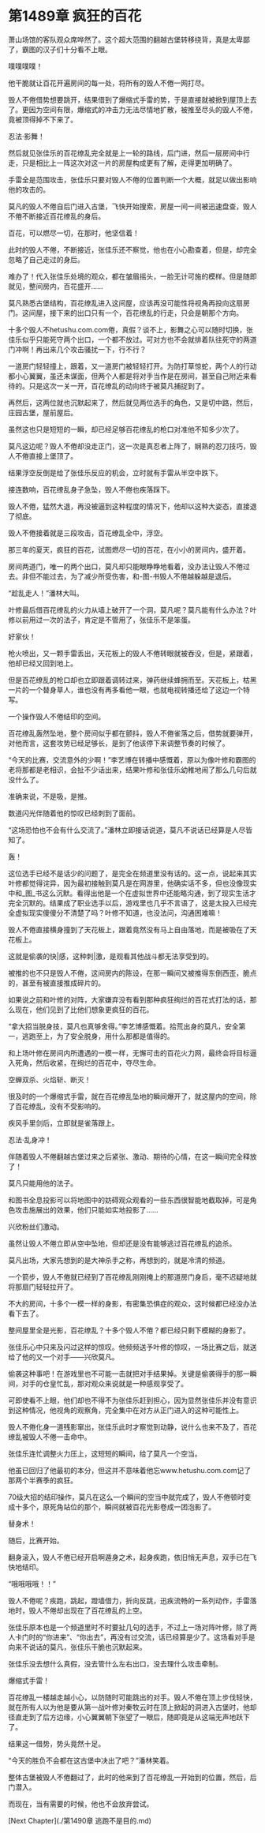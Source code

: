 # 第1489章 疯狂的百花

萧山场馆的客队观众席哗然了。这个超大范围的翻越古堡转移绕背，真是太卑鄙了，霸图的汉子们十分看不上眼。

噗噗噗噗！

他干脆就让百花开遍房间的每一处，将所有的毁人不倦一网打尽。

毁人不倦借势想要跳开，结果借到了爆缩式手雷的势，于是直接就被掀到屋顶上去了。更因为空间有限，爆缩式的冲击力无法尽情地扩散，被推至尽头的毁人不倦，竟被顶得掉不下来了。

忍法·影舞！

然后就见张佳乐的百花缭乱完全就是上一轮的路线，后门进，然后一层房间中行走，只是相比上一阵这次对这一片的房屋构成更有了解，走得更加明确了。

手雷全是范围攻击，张佳乐只要对毁人不倦的位置判断一个大概，就足以做出影响他的攻击的。

莫凡的毁人不倦自后门进入古堡，飞快开始搜索，房屋一间一间被迅速盘查，毁人不倦不断接近百花缭乱的身后。

百花，可以燃尽一切，在那时，他坚信着！

此时的毁人不倦，不断接近，张佳乐还不察觉，他也在小心勘查着，但是，却完全忽略了自己走过的身后。

难办了！代入张佳乐处境的观众，都在皱眉摇头，一脸无计可施的模样。但是随即就见，整间房内，百花盛开……

莫凡熟悉古堡结构，百花缭乱进入这间屋，应该再没可能性将视角再投向这扇房门。这间屋，接下来的出口只有一个，百花缭乱的行走，只会是朝那个方向。

十多个毁人不hetushu.com.com倦，真假？谈不上，影舞之心可以随时切换，张佳乐似乎只能死守两个出口，一个都不放过。可对方也不会就排着队往死守的两道门冲啊！再出来几个攻击骚扰一下，行不行？

一道房门轻轻撞上，跟着，又一道房门被轻轻打开。为防打草惊蛇，两个人的行动都小心翼翼，虽还未谋面，但两个人都是将对手当作是在房间，甚至自己附近来看待的。只是这次一关一开，百花缭乱的动向终于被莫凡捕捉到了。

再然后，这两位就也沉默起来了，然后就见两位选手的角色，又是切中路，然后，庄园古堡，屋前屋后。

虽然这也只是短短的一瞬，却已经足够百花缭乱的枪口对准他不知多少次了。

莫凡这边呢？毁人不倦却没走正门，这一次是真忍者上阵了，娴熟的忍刀技巧，毁人不倦直接上堡顶了。

结果浮空反倒是给了张佳乐反应的机会，立时就有手雷从半空中跌下。

接连数响，百花缭乱身子急坠，毁人不倦也疾落踩下。

毁人不倦，猛然大退，再没被逼到这种程度的情况下，他却以这种大姿态，直接退了彻底。

毁人不倦接着就是三段攻击，百花缭乱全中，浮空。

那三年的夏天，疯狂的百花，试图燃尽一切的百花，在小小的房间内，盛开着。

房间两道门，唯一的两个出口，莫凡却只能眼睁睁地看着，没办法让毁人不倦过去。非但不能过去，为了减少所受伤害，和-图-书毁人不倦越躲越是退后。

“趁乱走人！”潘林大叫。

叶修最后借百花缭乱的火力从墙上破开了一个洞，莫凡呢？莫凡能有什么办法？叶修以前用过一次的法子，肯定是不管用了，张佳乐不是笨蛋。

好家伙！

枪火喷出，又一颗手雷丢出，天花板上的毁人不倦转眼就被吞没，但是，紧跟着，他却已经又回到地上。

但是百花缭乱的枪口却也立即跟着调转过来，弹药继续蜂拥而至。天花板上，枯黑一片的一个替身草人，谁也没有再多看他一眼，也就电视转播还给了这边一个特写。

一个操作毁人不倦结印的空间。

百花缭乱轰然坠地，整个房间似乎都在颤抖，毁人不倦雀落之后，借势就要弹开，对他而言，这套攻势已经足够长，是到了他该停下来调整节奏的时候了。

“今天的比赛，交流意外的少啊！”李艺博在转播中感慨着，原以为像叶修和霸图的老将那都是老相识，会扯不少话出来，结果叶修和张佳乐幼稚地闹了那么几句后就没什么了。

准确来说，不是吸，是推。

数道闪光伴随着他的惊叹已经刺到了面前。

“这场恐怕也不会有什么交流了。”潘林立即接话说道，莫凡不说话已经算是人尽皆知了。

轰！

这位选手已经不是话少的问题了，是完全在频道里没有话的。这一点，说起来其实叶修都觉得诧异，因为最初接触到莫凡是在网游里，他确实话不多，但也没像现实中和_图_书这么沉默。看得出他是一个在虚拟世界中还能略沟通，到了现实生活才完全沉默的。结果成了职业选手以后，游戏里也几乎不言语了，这是太投入已经完全虚拟现实傻傻分不清楚了吗？叶修不知道，也没法问，沟通困难嘛！

毁人不倦直接横身撞到了天花板上，跟着竟然没有马上自由落地，而是被吸在了天花板上。

这就是偷袭的快|感，这种刺|激，是观看其他战斗都无法享受到的。

被推的也不只是毁人不倦，这间房内的陈设，在那一瞬间又被推得东倒西歪，脆点的，甚至有被直接推成碎片的。

如果说之前和叶修的对阵，大家嫌弃没有看到那种疯狂绚烂的百花式打法的话，那么现在，他们见到了比他们想象更疯狂的百花。

“拿大招当脱身技，莫凡也真够舍得。”李艺博感慨着。拾荒出身的莫凡，安全第一，逃跑至上，为了安全脱身，用什么那都是值得的。

和上场叶修在房间内所遭遇的一模一样，无懈可击的百花火力网，最终会将目标逼入死角，然后收紧，在绚烂的百花中，夺尽生命。

空蝉双杀、火焰斩、断灭！

很及时的一个爆缩式手雷，就在百花缭乱坠地的瞬间爆开了，就这屋内的空间，除了百花缭乱，没有不受影响的。

疾风手里剑后，立即就是雀落跟上。

忍法·乱身冲！

伴随着毁人不倦翻越古堡过来之后紧张、激动、期待的心情，在这一瞬间完全释放了！

莫凡只能用他的法子。

和图书全息投影可以将地图中的妨碍观众观看的一些东西很智能地截取掉，可是角色攻击施展出的效果，他们只能如实地投影了……

兴欣粉丝们激动。

虽然让毁人不倦立即从空中坠地，但却还是没有能够逃过百花缭乱的追杀。

莫凡出场，大家先想到的是大神杀手之称，再想到的，就是冷清的频道。

一个箭步，毁人不倦就已经到了百花缭乱刚刚掩上的那道房门身后，毫不迟疑地就将那扇门轻轻拉开了。

不大的房间，十多个一模一样的身影，有密集恐惧症的观众，这时候都已经没办法看下去了。

整间屋里全是光影，百花缭乱？十多个毁人不倦？都已经只剩下模糊的身影了。

张佳乐心中只来及闪过这样的惊叹。他频频送予叶修的惊叹，一场比赛之后，就送给了他的又一个对手——兴欣莫凡。

偷袭这种事吧！在游戏里也不可能一击就把对手结果掉。关键是偷袭得手的那一瞬间，对手的仓皇忙乱，那对观众来说就是一种感观享受了。

可即使看不上眼，他们却也不得不为张佳乐赶到担心，因为显然张佳乐并没有意识到这种情况，他视角的观察角，完全集中在对方从正门进入的这种可能性上。

毁人不倦化身一道残影窜出，张佳乐此时才察觉到动静，说什么也来不及了，百花缭乱被毁人不倦一击命中。

张佳乐连忙调整火力压上，这短短的瞬间，给了莫凡一个空当。

他虽已回归了他最初的本分，但这并不意味着他忘www.hetushu.com.com记了那两个半赛季的疯狂。

70级大招的结印操作，莫凡在这么一个瞬间的空当中就完成了，毁人不倦顿时变成十多个，原死角站位的那个，瞬间就被百花光影卷成一团泡影了。

替身术！

随后，比赛开始。

翻身滚入，毁人不倦已经开启啊遁身之术，起身疾跑，依旧悄无声息，双手已在飞快地结印。

“哦哦哦哦！！”

毁人不倦呢？疾跑，跳起，蹬墙借力，折向反跳，迅疾流畅的一系列动作，手雷落地时，毁人不倦却出现在了百花缭乱的上空。

张佳乐原本也是一个频道里时不时要扯几句的选手，不过上一场对阵叶修，除了两人卡门时的“你进来”、“你出去”，再没有过交流，话已经算是少了。这场看对手是向来不说话的莫凡，张佳乐干脆也沉默起来。

张佳乐没去想什么真假，没去管什么左右出口，没去理什么攻击牵制。

爆缩式手雷！

百花缭乱一楼越走越小心，以防随时可能跳出的对手。毁人不倦在顶上步伐轻快，就在所有人以为他是要从第一战叶修对秦牧云时在顶上掀起的洞进入古堡时，他却径直走到了后方边缘，小心翼翼朝下张望了一眼后，随即竟是从这端无声地跃下了。

结果这一借势，势头竟然十足。

“今天的胜负不会都在这古堡中决出了吧？”潘林笑着。

整体古堡被毁人不倦翻过了，此时的他来到了百花缭乱一开始到的位置，然后，后门潜入。

而现在，当有需要的时候，他也不会放弃尝试。



[Next Chapter](./第1490章 逃跑不是目的.md)